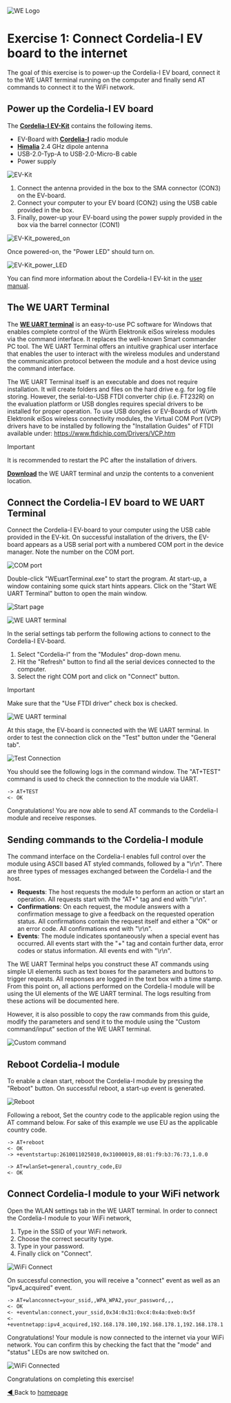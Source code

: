 ![WE Logo](resources/WE_Logo_small_t.png)
# **Exercise 1**: Connect Cordelia-I EV board to the internet
The goal of this exercise is to power-up the Cordelia-I EV board, connect it to the WE UART terminal running on the computer and finally send AT commands to connect it to the WiFi network.

## Power up the Cordelia-I EV board

The [**Cordelia-I EV-Kit**](https://www.we-online.com/en/components/products/CORDELIA-I#/articles/SIZE_CORDELIA-I_KIT) contains the following items.

- EV-Board with [**Cordelia-I**](https://www.we-online.com/de/components/products/CORDELIA-I) radio module
- [**Himalia**](https://www.we-online.com/de/components/products/WIRL_ACCE_2600130021) 2.4 GHz dipole antenna
- USB-2.0-Typ-A to USB-2.0-Micro-B cable
- Power supply 

![EV-Kit](resources/EV-kit.png)

1. Connect the antenna provided in the box to the SMA connector (CON3) on the EV-board.
2. Connect your computer to your EV board (CON2) using the USB cable provided in the box.
3. Finally, power-up your EV-board using the power supply provided in the box via the barrel connector (CON1)

![EV-Kit_powered_on](resources/Powered_up.png)

Once powered-on, the "Power LED" should turn on.

![EV-Kit_power_LED](resources/power_led.png)

You can find more information about the Cordelia-I EV-kit in the [user manual](https://www.we-online.com/components/products/manual/2610019225011_Manual_Cordelia_I-EV_2610019225011_V1.0_rev1.pdf).


## **The WE UART Terminal**

The [**WE UART terminal**](https://www.we-online.com/en/products/components/service/wireless-connectivity-sensors?#i8117) is an easy-to-use PC software for Windows that enables complete control of the Würth Elektronik eiSos wireless modules via the command interface. It replaces the well-known Smart commander PC tool. The WE UART Terminal offers an intuitive graphical user interface that enables the user to interact with the wireless modules and understand the communication protocol between the module and a host device using the command interface.

The WE UART Terminal itself is an executable and does not require installation. It will create folders and files on the hard drive e.g. for log file storing.
However, the serial-to-USB FTDI converter chip (i.e. FT232R) on the evaluation platform or USB dongles requires special drivers to be installed for proper operation.
To use USB dongles or EV-Boards of Würth Elektronik eiSos wireless connectivity modules, the Virtual COM Port (VCP) drivers have to be installed by following the "Installation Guides" of FTDI available under: https://www.ftdichip.com/Drivers/VCP.htm

> [!IMPORTANT]
> It is recommended to restart the PC after the installation of drivers.

[**Download**](https://www.we-online.com/components/products/media/674801) the WE UART terminal and unzip the contents to a convenient location.

## **Connect the Cordelia-I EV board to WE UART Terminal**

Connect the Cordelia-I EV-board to your computer using the USB cable provided in the EV-kit. On successful installation of the drivers, the EV-board appears as a USB serial port with a numbered COM port in the device manager. Note the number on the COM port.

![COM port](resources/device_manager.png)

Double-click "WEuartTerminal.exe" to start the program. At start-up, a window containing some quick start hints appears. Click on the "Start WE UART Terminal" button to open the main window.

![Start page](resources/startPage.png)


![WE UART terminal](resources/mainpage.png)

In the serial settings tab perform the following actions to connect to the Cordelia-I EV-board.
1. Select "Cordelia-I" from the "Modules" drop-down menu.
2. Hit the "Refresh" button to find all the serial devices connected to the computer.
3. Select the right COM port and click on "Connect" button. 

> [!IMPORTANT]
> Make sure that the "Use FTDI driver" check box is checked.

![WE UART terminal](resources/serial_port.png)

At this stage, the EV-board is connected with the WE UART terminal. In order to test the connection click on the "Test" button under the "General tab".

![Test Connection](resources/at_test.png)

You should see the following logs in the command window. The "AT+TEST" command is used to check the connection to the module via UART.
```
-> AT+TEST
<- OK
```
Congratulations! You are now able to send AT commands to the Cordelia-I module and receive responses.

## **Sending commands to the Cordelia-I module**

The command interface on the Cordelia-I enables full control over the module using ASCII based AT styled commands, followed by a "\r\n".
There are three types of messages exchanged between the Cordelia-I and the host.
- **Requests**: The host requests the module to perform an action or start an operation. All requests start with the "AT+" tag and end with "\r\n".
- **Confirmations**: On each request, the module answers with a confirmation message to give a feedback on the requested operation status. All confirmations contain the request itself and either a "OK" or an error code. All confirmations end with "\r\n". 
- **Events**: The module indicates spontaneously when a special event has occurred. All events start with the "+" tag and contain further data, error codes or status information. All events end with "\r\n".

The WE UART Terminal helps you construct these AT commands using simple UI elements such as text boxes for the parameters and buttons to trigger requests. All responses are logged in the text box with a time stamp.
From this point on, all actions performed on the Cordelia-I module will be using the UI elements of the WE UART terminal. The logs resulting from these actions will be documented here.

However, it is also possible to copy the raw commands from this guide, modify the parameters and send it to the module using the "Custom command/input" section of the WE UART terminal.

![Custom command](resources/customCommand.png)

## **Reboot Cordelia-I module**

To enable a clean start, reboot the Cordelia-I module by pressing the "Reboot" button. On successful reboot, a start-up event is generated. 

![Reboot](resources/reboot.png)

Following a reboot, Set the country code to the applicable region using the AT command below. For sake of this example we use EU as the applicable country code.

```
-> AT+reboot
<- OK
-> +eventstartup:2610011025010,0x31000019,88:01:f9:b3:76:73,1.0.0

-> AT+wlanSet=general,country_code,EU
<- OK
```

## **Connect Cordelia-I module to your WiFi network**

Open the WLAN settings tab in the WE UART terminal.
In order to connect the Cordelia-I module to your WiFi network,
1. Type in the SSID of your WiFi network.
2. Choose the correct security type.
3. Type in your password.
4. Finally click on "Connect".

![WiFi Connect](resources/wifi_connect.png)

On successful connection, you will receive a "connect" event as well as an "ipv4_acquired" event.

```
-> AT+wlanconnect=your_ssid,,WPA_WPA2,your_password,,,
<- OK
<- +eventwlan:connect,your_ssid,0x34:0x31:0xc4:0x4a:0xeb:0x5f
<- +eventnetapp:ipv4_acquired,192.168.178.100,192.168.178.1,192.168.178.1
```
Congratulations! Your module is now connected to the internet via your WiFi network. You can confirm this by checking the fact that the "mode" and "status" LEDs are now switched on.

![WiFi Connected](resources/connected_led.png)

Congratulations on completing this exercise!

[ :arrow_backward: ](README.md) Back to [homepage](README.md)

